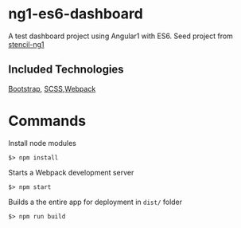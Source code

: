 
# ng1-es6-dashboard
A test dashboard project using Angular1 with ES6. Seed project from [stencil-ng1](https://github.com/rixrix/stencil-ng1)


## Included Technologies

[Bootstrap](http://getbootstrap.com/), [SCSS](http://sass-lang.com/),[Webpack](https://webpack.github.io/)

# Commands

Install node modules

`$> npm install`

Starts a Webpack development server

`$> npm start`

Builds a the entire app for deployment in `dist/` folder

`$> npm run build`
